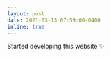 ```yaml
---
layout: post
date: 2021-03-13 07:59:00-0400
inline: true
---
```


Started developing this website :sparkles:
